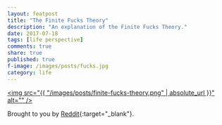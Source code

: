 ```yaml
---
layout: featpost
title: "The Finite Fucks Theory"
description: "An explanation of the Finite Fucks Theory."
date: 2017-07-18
tags: [life perspective]
comments: true
share: true
published: true
f-image: /images/posts/fucks.jpg
category: life
---
```



<a href="#" class="image main"><img src="{{ "/images/posts/finite-fucks-theory.png" | absolute_url }}" alt="" /></a>


Brought to you by [Reddit](https://www.reddit.com/r/AskReddit/comments/6n2g3j/what_part_of_aging_do_you_wish_someone_had_warned/){:target="_blank"}.
